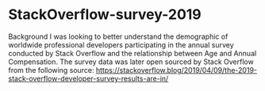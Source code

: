 # StackOverflow-survey-2019
Background
I was looking to better understand the demographic of worldwide professional developers participating in the annual survey conducted by Stack Overflow and the relationship between Age and Annual Compensation. 
The survey data was later open sourced by Stack Overflow from the following source: https://stackoverflow.blog/2019/04/09/the-2019-stack-overflow-developer-survey-results-are-in/ 
